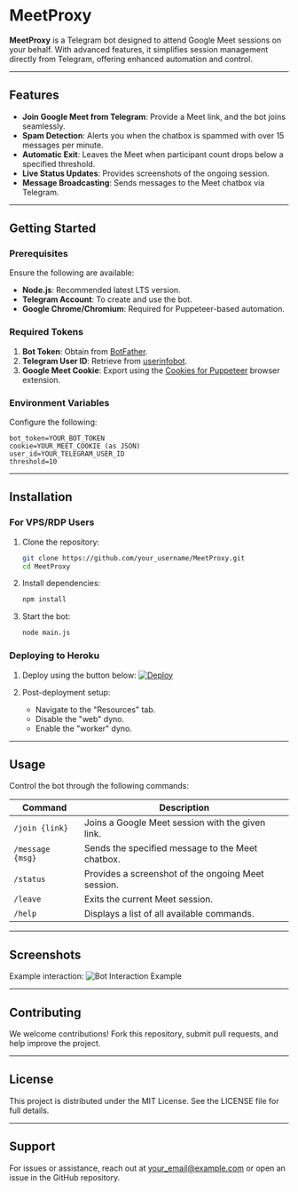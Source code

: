 # MeetProxy

**MeetProxy** is a Telegram bot designed to attend Google Meet sessions on your behalf. With advanced features, it simplifies session management directly from Telegram, offering enhanced automation and control.

---

## Features

- **Join Google Meet from Telegram**: Provide a Meet link, and the bot joins seamlessly.
- **Spam Detection**: Alerts you when the chatbox is spammed with over 15 messages per minute.
- **Automatic Exit**: Leaves the Meet when participant count drops below a specified threshold.
- **Live Status Updates**: Provides screenshots of the ongoing session.
- **Message Broadcasting**: Sends messages to the Meet chatbox via Telegram.

---

## Getting Started

### Prerequisites

Ensure the following are available:

- **Node.js**: Recommended latest LTS version.
- **Telegram Account**: To create and use the bot.
- **Google Chrome/Chromium**: Required for Puppeteer-based automation.

### Required Tokens

1. **Bot Token**: Obtain from [BotFather](https://telegram.me/BotFather).
2. **Telegram User ID**: Retrieve from [userinfobot](https://telegram.me/userinfobot).
3. **Google Meet Cookie**: Export using the [Cookies for Puppeteer](https://chrome.google.com/webstore/detail/%E3%82%AF%E3%83%83%E3%82%AD%E3%83%BCjson%E3%83%95%E3%82%A1%E3%82%A4%E3%83%AB%E5%87%BA%E5%8A%9B-for-puppet/nmckokihipjgplolmcmjakknndddifde) browser extension.

### Environment Variables

Configure the following:

```env
bot_token=YOUR_BOT_TOKEN
cookie=YOUR_MEET_COOKIE (as JSON)
user_id=YOUR_TELEGRAM_USER_ID
threshold=10
```

---

## Installation

### For VPS/RDP Users

1. Clone the repository:
   ```bash
   git clone https://github.com/your_username/MeetProxy.git
   cd MeetProxy
   ```
2. Install dependencies:
   ```bash
   npm install
   ```
3. Start the bot:
   ```bash
   node main.js
   ```

### Deploying to Heroku

1. Deploy using the button below:
   [![Deploy](https://www.herokucdn.com/deploy/button.svg)](https://heroku.com/deploy?template=https://github.com/your_username/MeetProxy)

2. Post-deployment setup:
   - Navigate to the "Resources" tab.
   - Disable the "web" dyno.
   - Enable the "worker" dyno.

---

## Usage

Control the bot through the following commands:

| Command          | Description                                          |
|------------------|------------------------------------------------------|
| `/join {link}`   | Joins a Google Meet session with the given link.     |
| `/message {msg}` | Sends the specified message to the Meet chatbox.     |
| `/status`        | Provides a screenshot of the ongoing Meet session.   |
| `/leave`         | Exits the current Meet session.                      |
| `/help`          | Displays a list of all available commands.           |

---

## Screenshots

Example interaction:
![Bot Interaction Example](https://user-images.githubusercontent.com/67633271/159228071-af14ac62-b867-4271-83c8-1a075bf2bab7.png)

---

## Contributing

We welcome contributions! Fork this repository, submit pull requests, and help improve the project.

---

## License

This project is distributed under the MIT License. See the LICENSE file for full details.

---

## Support

For issues or assistance, reach out at [your_email@example.com](mailto:your_email@example.com) or open an issue in the GitHub repository.
